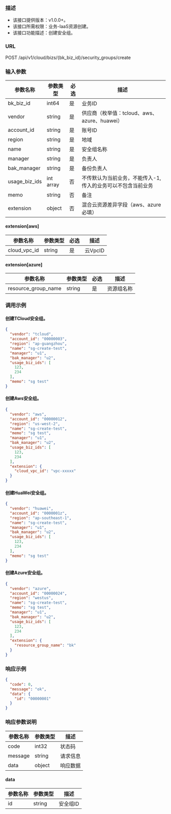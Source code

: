 ### 描述

- 该接口提供版本：v1.0.0+。
- 该接口所需权限：业务-IaaS资源创建。
- 该接口功能描述：创建安全组。

### URL

POST /api/v1/cloud/bizs/{bk_biz_id}/security_groups/create

### 输入参数

| 参数名称          | 参数类型      | 必选 | 描述                               |
|---------------|-----------|----|----------------------------------|
| bk_biz_id     | int64     | 是  | 业务ID                             |
| vendor        | string    | 是  | 供应商（枚举值：tcloud、aws、azure、huawei） |
| account_id    | string    | 是  | 账号ID                             |
| region        | string    | 是  | 地域                               |
| name          | string    | 是  | 安全组名称                            |
| manager       | string    | 是  | 负责人                              |
| bak_manager   | string    | 是  | 备份负责人                            |
| usage_biz_ids | int array | 否  | 不传默认为当前业务，不能传入-1, 传入的业务可以不包含当前业务 |
| memo          | string    | 否  | 备注                               |
| extension     | object    | 否  | 混合云资源差异字段（aws、azure必填）           |

#### extension[aws]

| 参数名称         | 参数类型   | 必选 | 描述     |
|--------------|--------|----|--------|
| cloud_vpc_id | string | 是  | 云VpcID |

#### extension[azure]

| 参数名称                | 参数类型   | 必选 | 描述    |
|---------------------|--------|----|-------|
| resource_group_name | string | 是  | 资源组名称 |

### 调用示例

#### 创建TCloud安全组。

```json
{
  "vendor": "tcloud",
  "account_id": "00000003",
  "region": "ap-guangzhou",
  "name": "sg-create-test",
  "manager": "u1",
  "bak_manager": "u2",
  "usage_biz_ids": [
    123,
    234
  ],
  "memo": "sg test"
}
```

#### 创建Aws安全组。

```json
{
  "vendor": "aws",
  "account_id": "00000012",
  "region": "us-west-2",
  "name": "sg-create-test",
  "memo": "sg test",
  "manager": "u1",
  "bak_manager": "u2",
  "usage_biz_ids": [
    123,
    234
  ],
  "extension": {
    "cloud_vpc_id": "vpc-xxxxx"
  }
}
```

#### 创建HuaWei安全组。

```json
{
  "vendor": "huawei",
  "account_id": "0000001z",
  "region": "ap-southeast-1",
  "name": "sg-create-test",
  "manager": "u1",
  "bak_manager": "u2",
  "usage_biz_ids": [
    123,
    234
  ],
  "memo": "sg test"
}
```

#### 创建Azure安全组。

```json
{
  "vendor": "azure",
  "account_id": "00000024",
  "region": "westus",
  "name": "sg-create-test",
  "memo": "sg test",
  "manager": "u1",
  "bak_manager": "u2",
  "usage_biz_ids": [
    123,
    234
  ],
  "extension": {
    "resource_group_name": "bk"
  }
}
```

### 响应示例

```json
{
  "code": 0,
  "message": "ok",
  "data": {
    "id": "00000001"
  }
}
```

### 响应参数说明

| 参数名称    | 参数类型   | 描述   |
|---------|--------|------|
| code    | int32  | 状态码  |
| message | string | 请求信息 |
| data    | object | 响应数据 |

#### data

| 参数名称 | 参数类型   | 描述    |
|------|--------|-------|
| id   | string | 安全组ID |
